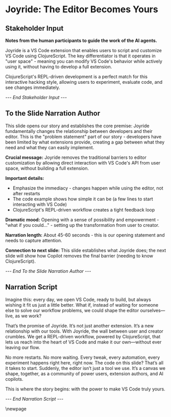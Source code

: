 # Joyride: The Editor Becomes Yours

## Stakeholder Input

**Notes from the human participants to guide the work of the AI agents.**

Joyride is a VS Code extension that enables users to script and customize VS Code using ClojureScript. The key differentiator is that it operates in "user space" - meaning you can modify VS Code's behavior while actively using it, without having to develop a full extension.

ClojureScript's REPL-driven development is a perfect match for this interactive hacking style, allowing users to experiment, evaluate code, and see changes immediately.

*--- End Stakeholder Input ---*

## To the Slide Narration Author

This slide opens our story and establishes the core premise: Joyride fundamentally changes the relationship between developers and their editor. This is the "problem statement" part of our story - developers have been limited by what extensions provide, creating a gap between what they need and what they can easily implement.

**Crucial message:** Joyride removes the traditional barriers to editor customization by allowing direct interaction with VS Code's API from user space, without building a full extension.

**Important details:**
- Emphasize the immediacy - changes happen while using the editor, not after restarts
- The code example shows how simple it can be (a few lines to start interacting with VS Code)
- ClojureScript's REPL-driven workflow creates a tight feedback loop

**Dramatic mood:** Opening with a sense of possibility and empowerment - "what if you could..." - setting up the transformation from user to creator.

**Narration length:** About 45-60 seconds - this is our opening statement and needs to capture attention.

**Connection to next slide:** This slide establishes what Joyride does; the next slide will show how Copilot removes the final barrier (needing to know ClojureScript).

*--- End To the Slide Narration Author ---*

## Narration Script


Imagine this: every day, we open VS Code, ready to build, but always wishing it fit us just a little better. What if, instead of waiting for someone else to solve our workflow problems, we could shape the editor ourselves—live, as we work?

That’s the promise of Joyride. It’s not just another extension. It’s a new relationship with our tools. With Joyride, the wall between user and creator crumbles. We get a REPL-driven workflow, powered by ClojureScript, that lets us reach into the heart of VS Code and make it our own—without ever leaving our flow.

No more restarts. No more waiting. Every tweak, every automation, every experiment happens right here, right now. The code on this slide? That’s all it takes to start. Suddenly, the editor isn’t just a tool we use. It’s a canvas we shape, together, as a community of power users, extension authors, and AI copilots.

This is where the story begins: with the power to make VS Code truly yours.

*--- End Narration Script ---*


\newpage
